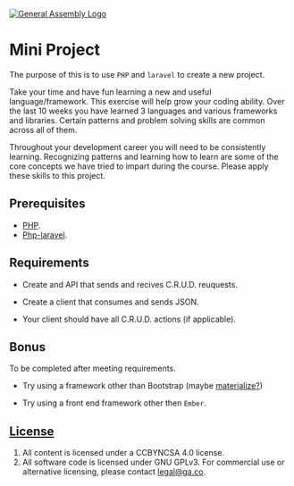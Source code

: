[![General Assembly Logo](https://camo.githubusercontent.com/1a91b05b8f4d44b5bbfb83abac2b0996d8e26c92/687474703a2f2f692e696d6775722e636f6d2f6b6538555354712e706e67)](https://generalassemb.ly/education/web-development-immersive)

# Mini Project

The purpose of this is to use `PHP` and `laravel` to create a new
project.

Take your time and have fun learning a new and useful language/framework. This
exercise will help grow your coding ability. Over the last 10 weeks you have
learned 3 languages and various frameworks and libraries. Certain patterns and
problem solving skills are common across all of them.

Throughout your development career you will need to be consistently learning.
Recognizing patterns and learning how to learn are some of the core concepts we
have tried to impart during the course.  Please apply these skills to this
project.

## Prerequisites

-   [PHP](https://github.com/ga-wdi-boston/php).
-   [Php-laravel](https://github.com/ga-wdi-boston/php-laravel).

## Requirements

-   Create and API that sends and recives C.R.U.D. reuquests.

-   Create a client that consumes and sends JSON.

-   Your client should have all C.R.U.D. actions (if applicable).

## Bonus

To be completed after meeting requirements.

-   Try using a framework other than Bootstrap (maybe [materialize?](http://materializecss.com/))

-   Try using a front end framework other then `Ember`.

## [License](LICENSE)

1.  All content is licensed under a CC­BY­NC­SA 4.0 license.
1.  All software code is licensed under GNU GPLv3. For commercial use or
    alternative licensing, please contact legal@ga.co.
